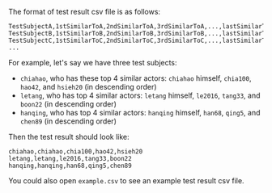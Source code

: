 The format of test result csv file is as follows:

```
TestSubjectA,1stSimilarToA,2ndSimilarToA,3rdSimilarToA,...,lastSimilarToA
TestSubjectB,1stSimilarToB,2ndSimilarToB,3rdSimilarToB,...,lastSimilarToB
TestSubjectC,1stSimilarToC,2ndSimilarToC,3rdSimilarToC,...,lastSimilarToC
...
```


For example, let's say we have three test subjects:

  * `chiahao`, who has these top 4 similar actors: `chiahao` himself, `chia100`, `hao42`, and `hsieh20` (in descending order)
  * `letang`, who has top 4 similar actors: `letang` himself, `le2016`, `tang33`, and `boon22` (in descending order)
  * `hanqing`, who has top 4 similar actors: `hanqing` himself, `han68`, `qing5`, and `chen89` (in descending order)

Then the test result should look like:

```
chiahao,chiahao,chia100,hao42,hsieh20
letang,letang,le2016,tang33,boon22
hanqing,hanqing,han68,qing5,chen89
```

You could also open `example.csv` to see an example test result csv file. 
